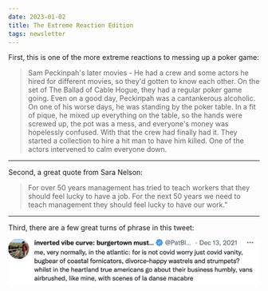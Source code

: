 ```yaml
---
date: 2023-01-02
title: The Extreme Reaction Edition
tags: newsletter
---
```


First, this is one of the more extreme reactions to messing up a poker game:

> Sam Peckinpah's later movies - He had a crew and some actors he hired for different movies, so they'd gotten to know each other. On the set of The Ballad of Cable Hogue, they had a regular poker game going. Even on a good day, Peckinpah was a cantankerous alcoholic. On one of his worse days, he was standing by the poker table. In a fit of pique, he mixed up everything on the table, so the hands were screwed up, the pot was a mess, and everyone's money was hopelessly confused. With that the crew had finally had it. They started a collection to hire a hit man to have him killed. One of the actors intervened to calm everyone down.

---

Second, a great quote from Sara Nelson:

> For over 50 years management has tried to teach workers that they should feel lucky to have a job. For the next 50 years we need to teach management they should feel lucky to have our work."

---

Third, there are a few great turns of phrase in this tweet:

![strumpets.png](https://raw.githubusercontent.com/muneer78/muneer78.github.io/master/images/strumpets.png)
